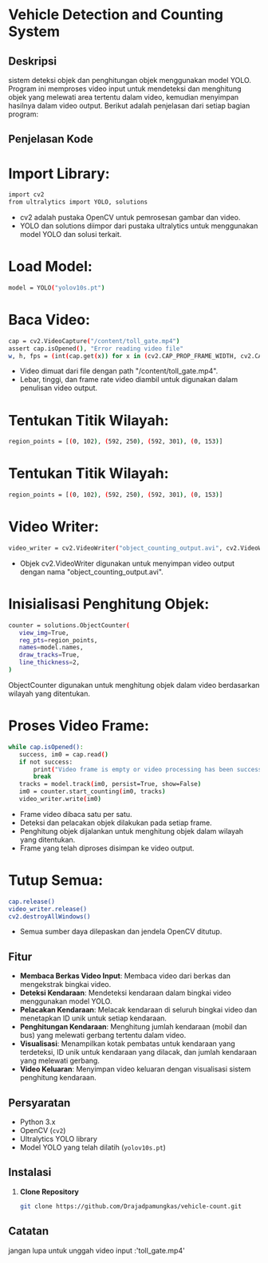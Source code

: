 # Vehicle Detection and Counting System

## Deskripsi
sistem deteksi objek dan penghitungan objek menggunakan model YOLO. Program ini memproses video input untuk mendeteksi dan menghitung objek yang melewati area tertentu dalam video, kemudian menyimpan hasilnya dalam video output. Berikut adalah penjelasan dari setiap bagian program:

## Penjelasan Kode
# Import Library:
 ```bash
import cv2
from ultralytics import YOLO, solutions
```
- cv2 adalah pustaka OpenCV untuk pemrosesan gambar dan video.
- YOLO dan solutions diimpor dari pustaka ultralytics untuk menggunakan model YOLO dan solusi terkait.

# Load Model:
 ```bash
model = YOLO("yolov10s.pt")
```

# Baca Video:
 ```bash
cap = cv2.VideoCapture("/content/toll_gate.mp4")
assert cap.isOpened(), "Error reading video file"
w, h, fps = (int(cap.get(x)) for x in (cv2.CAP_PROP_FRAME_WIDTH, cv2.CAP_PROP_FRAME_HEIGHT, cv2.CAP_PROP_FPS))
```
- Video dimuat dari file dengan path "/content/toll_gate.mp4".
- Lebar, tinggi, dan frame rate video diambil untuk digunakan dalam penulisan video output.

# Tentukan Titik Wilayah:
 ```bash
region_points = [(0, 102), (592, 250), (592, 301), (0, 153)]
```

# Tentukan Titik Wilayah:
 ```bash
region_points = [(0, 102), (592, 250), (592, 301), (0, 153)]
```
# Video Writer:
```bash
video_writer = cv2.VideoWriter("object_counting_output.avi", cv2.VideoWriter_fourcc(*"mp4v"), fps, (w, h))
```
- Objek cv2.VideoWriter digunakan untuk menyimpan video output dengan nama "object_counting_output.avi".

# Inisialisasi Penghitung Objek:
 ```bash
counter = solutions.ObjectCounter(
    view_img=True,
    reg_pts=region_points,
    names=model.names,
    draw_tracks=True,
    line_thickness=2,
)
```
ObjectCounter digunakan untuk menghitung objek dalam video berdasarkan wilayah yang ditentukan.

# Proses Video Frame:
 ```bash
while cap.isOpened():
    success, im0 = cap.read()
    if not success:
        print("Video frame is empty or video processing has been successfully completed.")
        break
    tracks = model.track(im0, persist=True, show=False)
    im0 = counter.start_counting(im0, tracks)
    video_writer.write(im0)
```
- Frame video dibaca satu per satu.
- Deteksi dan pelacakan objek dilakukan pada setiap frame.
- Penghitung objek dijalankan untuk menghitung objek dalam wilayah yang ditentukan.
- Frame yang telah diproses disimpan ke video output.

# Tutup Semua:
 ```bash
cap.release()
video_writer.release()
cv2.destroyAllWindows()
```
- Semua sumber daya dilepaskan dan jendela OpenCV ditutup.

## Fitur
- **Membaca Berkas Video Input**: Membaca video dari berkas dan mengekstrak bingkai video.
- **Deteksi Kendaraan**: Mendeteksi kendaraan dalam bingkai video menggunakan model YOLO.
- **Pelacakan Kendaraan**: Melacak kendaraan di seluruh bingkai video dan menetapkan ID unik untuk setiap kendaraan.
- **Penghitungan Kendaraan**: Menghitung jumlah kendaraan (mobil dan bus) yang melewati gerbang tertentu dalam video.
- **Visualisasi**: Menampilkan kotak pembatas untuk kendaraan yang terdeteksi, ID unik untuk kendaraan yang dilacak, dan jumlah kendaraan yang melewati gerbang.
- **Video Keluaran**: Menyimpan video keluaran dengan visualisasi sistem penghitung kendaraan.

## Persyaratan
- Python 3.x
- OpenCV (`cv2`)
- Ultralytics YOLO library
- Model YOLO yang telah dilatih (`yolov10s.pt`)

## Instalasi
1. **Clone Repository**
   ```bash
   git clone https://github.com/Drajadpamungkas/vehicle-count.git

## Catatan
jangan lupa untuk unggah video input :'toll_gate.mp4' 
   

